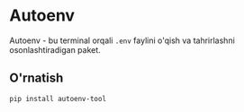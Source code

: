 # Autoenv

Autoenv - bu terminal orqali `.env` faylini o'qish va tahrirlashni osonlashtiradigan paket.

## O'rnatish

```bash
pip install autoenv-tool
